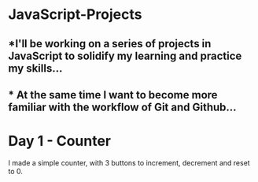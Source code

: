 # JavaScript-Projects

## *I'll be working on a series of projects in JavaScript to solidify my learning and practice my skills...
## * At the same time I want to become more familiar with the workflow of Git and Github...

# Day 1 - Counter
I made a simple counter, with 3 buttons to increment, decrement and reset to 0. 
